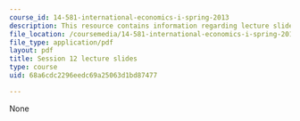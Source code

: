 ```yaml
---
course_id: 14-581-international-economics-i-spring-2013
description: This resource contains information regarding lecture slide 12.
file_location: /coursemedia/14-581-international-economics-i-spring-2013/68a6cdc2296eedc69a25063d1bd87477_MIT14_581S13_Lecslides12.pdf
file_type: application/pdf
layout: pdf
title: Session 12 lecture slides
type: course
uid: 68a6cdc2296eedc69a25063d1bd87477

---
```

None